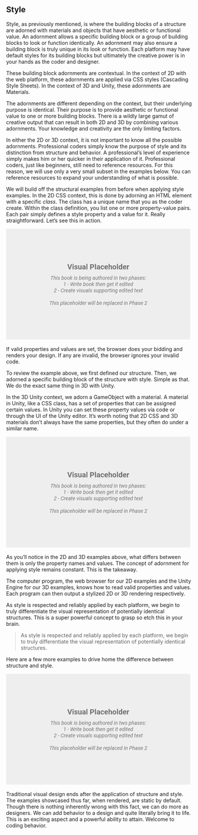 ## Style

Style, as previously mentioned, is where the building blocks of a structure are adorned with materials and objects that have aesthetic or functional value. An adornment allows a specific building block or a group of building blocks to look or function identically. An adornment may also ensure a building block is truly unique in its look or function. Each platform may have default styles for its building blocks but ultimately the creative power is in your hands as the coder and designer.

These building block adornments are contextual. In the context of 2D with the web platform, these adornments are applied via CSS styles (Cascading Style Sheets). In the context of 3D and Unity, these adornments are Materials.

The adornments are different depending on the context, but their underlying purpose is identical. Their purpose is to provide aesthetic or functional value to one or more building blocks. There is a wildly large gamut of creative output that can result in both 2D and 3D by combining various adornments. Your knowledge and creativity are the only limiting factors.

In either the 2D or 3D context, it is not important to know all the possible adornments. Professional coders simply know the purpose of style and its distinction from structure and behavior. A professional’s level of experience simply makes him or her quicker in their application of it. Professional coders, just like beginners, still need to reference resources. For this reason, we will use only a very small subset in the examples below. You can reference resources to expand your understanding of what is possible.

We will build off the structural examples from before when applying style examples. In the 2D CSS context, this is done by adorning an HTML element with a specific *class*. The class has a unique name that you as the coder create. Within the class definition, you list one or more property-value pairs. Each pair simply defines a style property and a value for it. Really straightforward. Let’s see this in action.

![TODO - Image 1 node 2D (parent only with class and class definition of background-color and then background image then opacity)](../assets/img/visual-todo-placeholder.jpg?v1.1 "TODO - Image 1 node 2D (parent only with class and class definition of background-color and then background image then opacity)")

If valid properties and values are set, the browser does your bidding and renders your design. If any are invalid, the browser ignores your invalid code.

To review the example above, we first defined our structure. Then, we adorned a specific building block of the structure with style. Simple as that. We do the exact same thing in 3D with Unity.

In the 3D Unity context, we adorn a GameObject with a material. A material in Unity, like a CSS class, has a set of properties that can be assigned certain values. In Unity you can set these property values via code or through the UI of the Unity editor. It’s worth noting that 2D CSS and 3D materials don’t always have the same properties, but they often do under a similar name.

![TODO - Image 1 node 3D (parent only with material color and then texture then opacity)](../assets/img/visual-todo-placeholder.jpg?v1.1 "TODO - Image 1 node 3D (parent only with material color and then texture then opacity)")

As you’ll notice in the 2D and 3D examples above, what differs between them is only the property names and values. The concept of adornment for applying style remains constant. This is the takeaway.

The computer program, the web browser for our 2D examples and the Unity Engine for our 3D examples, knows how to read valid properties and values. Each program can then output a stylized 2D or 3D rendering respectively.

As style is respected and reliably applied by each platform, we begin to truly differentiate the visual representation of potentially identical structures. This is a super powerful concept to grasp so etch this in your brain.

> As style is respected and reliably applied by each platform, we begin to truly differentiate the visual representation of potentially identical structures.

Here are a few more examples to drive home the difference between structure and style.

![TODO - Image showcase 1 structure, 3 2D and 3 3D styled examples](../assets/img/visual-todo-placeholder.jpg?v1.1 "TODO - Image showcase 1 structure, 3 2D and 3 3D styled examples")

Traditional visual design ends after the application of structure and style. The examples showcased thus far, when rendered, are static by default. Though there is nothing inherently wrong with this fact, we can do more as designers. We can add behavior to a design and quite literally bring it to life. This is an exciting aspect and a powerful ability to attain. Welcome to coding behavior.
